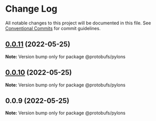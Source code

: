 # Change Log

All notable changes to this project will be documented in this file.
See [Conventional Commits](https://conventionalcommits.org) for commit guidelines.

## [0.0.11](https://github.com/pyramation/protobufs/compare/@protobufs/pylons@0.0.10...@protobufs/pylons@0.0.11) (2022-05-25)

**Note:** Version bump only for package @protobufs/pylons





## [0.0.10](https://github.com/pyramation/protobufs/compare/@protobufs/pylons@0.0.9...@protobufs/pylons@0.0.10) (2022-05-25)

**Note:** Version bump only for package @protobufs/pylons





## 0.0.9 (2022-05-25)

**Note:** Version bump only for package @protobufs/pylons

